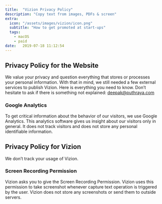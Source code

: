 ```yaml
---
title:  "Vizion Privacy Policy"
description: "Copy text from images, PDFs & screen"
extra:
  icon: "/assets/images/vizion/icon.png"
  subtitle: "How to get promoted at start-ups"
  tags:
    - macOS
    - paid
date:   2019-07-18 11:12:54
---
```

## Privacy Policy for the Website
We value your privacy and question everything that stores or processes your personal information. With that in mind, we still needed a few external services to publish Vizion. Here is everything you need to know. Don’t hesitate to ask if there is something not explained: deepak@puthraya.com

### Google Analytics
To get critical information about the behavior of our visitors, we use Google Analytics. This analytics software gives us insight about our visitors only in general. It does not track visitors and does not store any personal identifiable information.

## Privacy Policy for Vizion
We don’t track your usage of Vizion.

### Screen Recording Permission
Vizion asks you to give the Screen Recording Permission. Vizion uses this permission to take screenshot whenever capture text operation is triggered by the user. Vizion does not store any screenshots or send them to outside servers.
